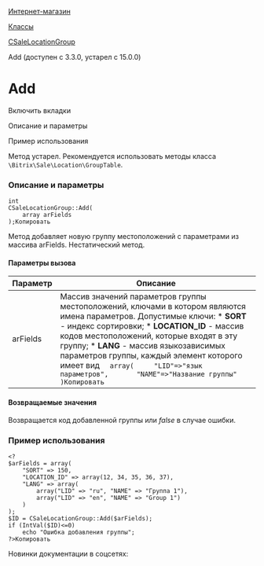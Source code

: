 [Интернет-магазин](/api_help/sale/index.php)

[Классы](/api_help/sale/classes/index.php)

[CSaleLocationGroup](/api_help/sale/classes/csalelocationgroup/index.php)

Add (доступен с 3.3.0, устарел с 15.0.0)

Add
===

Включить вкладки

Описание и параметры

Пример использования

Метод устарел. Рекомендуется использовать методы класса `\Bitrix\Sale\Location\GroupTable`.

### Описание и параметры

```
int
CSaleLocationGroup::Add(
	array arFields
);Копировать
```

Метод добавляет новую группу местоположений с параметрами из массива arFields. Нестатический метод.

#### Параметры вызова

| Параметр | Описание |
| --- | --- |
| arFields | Массив значений параметров группы местоположений, ключами в котором являются имена параметров.   Допустимые ключи:  * **SORT** - индекс сортировки; * **LOCATION\_ID** - массив кодов местоположений, которые входят в эту группу; * **LANG** - массив языкозависимых параметров группы, каждый элемент которого имеет вид    ```   array(   	"LID"=>"язык параметров",   	"NAME"=>"Название группы"   )Копировать   ``` |

#### Возвращаемые значения

Возвращается код добавленной группы или *false* в случае ошибки.

### Пример использования

```
<?
$arFields = array(
	"SORT" => 150,
	"LOCATION_ID" => array(12, 34, 35, 36, 37),
	"LANG" => array(
		array("LID" => "ru", "NAME" => "Группа 1"),
		array("LID" => "en", "NAME" => "Group 1")
	)
);
$ID = CSaleLocationGroup::Add($arFields);
if (IntVal($ID)<=0)
	echo "Ошибка добавления группы";
?>Копировать
```

Новинки документации в соцсетях: